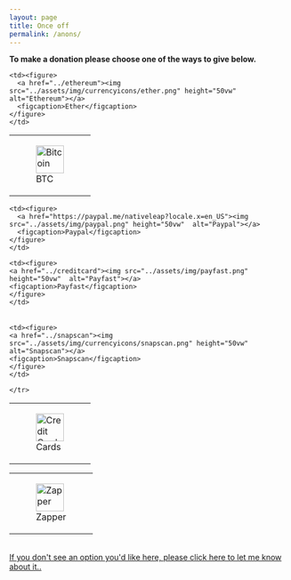 ```yaml
---
layout: page
title: Once off
permalink: /anons/
---
```

<div class="page">
  <strong>To make a donation please choose one of the ways to give below.</strong>
<br>


<table style="border-collapse: collapse;" border="0">
<tbody>

<tr>
    <td>
    <!-- figure is used for a photo to give a figcation-->
    <figure>
      <a href="../bitcoin"><img src="../assets/img/currencyicons/bit.png" height="50vw"  alt="Bitcoin"></a>
      <figcaption>BTC</figcaption>
    </figure>
    </td>

    <td><figure>
      <a href="../ethereum"><img src="../assets/img/currencyicons/ether.png" height="50vw"  alt="Ethereum"></a>
      <figcaption>Ether</figcaption>
    </figure>
    </td>


</tr>
</tbody>
</table>


<table style="border-collapse: collapse;" border="0">
<tbody>
<tr>

    <td><figure>
      <a href="https://paypal.me/nativeleap?locale.x=en_US"><img src="../assets/img/paypal.png" height="50vw"  alt="Paypal"></a>
      <figcaption>Paypal</figcaption>
    </figure>
    </td>

    <td><figure>
    <a href="../creditcard"><img src="../assets/img/payfast.png" height="50vw"  alt="Payfast"></a>
    <figcaption>Payfast</figcaption>
    </figure>
    </td>




</tr>
</tbody>
</table>

<table style="border-collapse: collapse;" border="0">
  <tbody>
    <tr>
    <td><figure>
    <a href="../creditcard"><img src="../assets/img/currencyicons/credit-cards-icon.png" height="50vw"  alt="Credit Card"></a>
    <figcaption>Cards</figcaption>
    </figure>
    </td>

    <td><figure>
    <a href="../snapscan"><img src="../assets/img/currencyicons/snapscan.png" height="50vw"  alt="Snapscan"></a>
    <figcaption>Snapscan</figcaption>
    </figure>
    </td>

    </tr>
  </tbody>
</table>

<table>
<tbody>
<tr>

  <td><figure>
    <a href="../zapper"><img src="../assets/img/currencyicons/zapper.jpg"   height="50vw"  alt="Zapper"></a>
      <figcaption>Zapper</figcaption>
      </figure>
  </td>
</tr>
</tbody>
</table>


<br>
<a href="http://onlineivan.com/contact">If you don't see an option you'd like here, please click here to let me know about it..</a>
</div>

